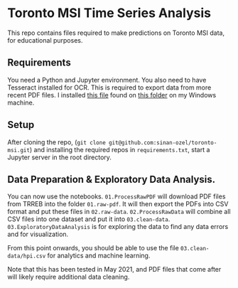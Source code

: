 # Toronto MSI Time Series Analysis

This repo contains files required to make predictions on Toronto MSI data,
for educational purposes.

## Requirements
You need a Python and Jupyter environment. You also need to have Tesseract installed for OCR. This is required to export data from more recent PDF files. I installed [this file](https://digi.bib.uni-mannheim.de/tesseract/tesseract-ocr-w64-setup-v4.1.0-bibtag19.exe) found on [this folder](https://digi.bib.uni-mannheim.de/tesseract/) on my Windows machine.

## Setup

After cloning the repo, (`git clone git@github.com:sinan-ozel/toronto-msi.git`) and installing the required repos in `requirements.txt`, start a Jupyter server in the root directory.

## Data Preparation & Exploratory Data Analysis.

You can now use the notebooks.
`01.ProcessRawPDF` will download PDF files from TRREB into the folder `01.raw-pdf`. It will then export the PDFs into CSV format and put these files in `02.raw-data`.
`02.ProcessRawData` will combine all CSV files into one dataset and put it into `03.clean-data`.
`03.ExploratoryDataAnalysis` is for exploring the data to find any data errors and for visualization.

From this point onwards, you should be able to use the file `03.clean-data/hpi.csv` for analytics and machine learning.

Note that this has been tested in May 2021, and PDF files that come after will likely require additional data cleaning.

